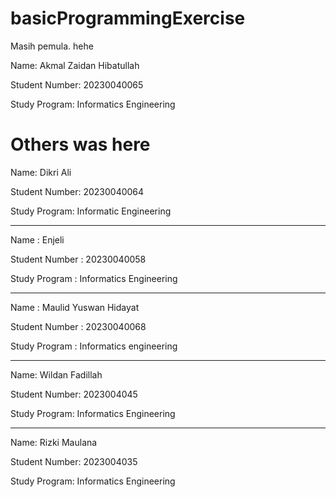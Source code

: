 # basicProgrammingExercise

Masih pemula. hehe

Name: Akmal Zaidan Hibatullah

Student Number: 20230040065

Study Program: Informatics Engineering

# Others was here

Name: Dikri Ali

Student Number: 20230040064

Study Program: Informatic Engineering

---

Name : Enjeli

Student Number : 20230040058

Study Program : Informatics Engineering

---

Name : Maulid Yuswan Hidayat

Student Number : 20230040068

Study Program : Informatics engineering

---

Name: Wildan Fadillah

Student Number: 2023004045

Study Program: Informatics Engineering

---

Name: Rizki Maulana

Student Number: 2023004035

Study Program: Informatics Engineering
